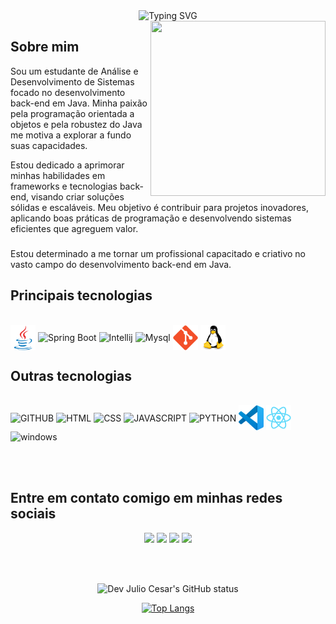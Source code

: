 <div align="center">
  <img <a href="https://git.io/typing-svg"><img src="https://readme-typing-svg.demolab.com?font=Fira+Code&pause=1000&color=FF0000&background=FFFFFF00&center=falso&vCenter=falso&repeat=verdadeiro&random=falso&width=435&lines=Ol%C3%A1+pessoal%2C+sou+o+Julio+Cesar;Desenvolvedor+Back-end" alt="Typing SVG" /></a>
</div>

<img align="right" height="280" width="280" src="https://cdn.icon-icons.com/icons2/2415/PNG/512/java_original_wordmark_logo_icon_146459.png" >

## Sobre mim
Sou um estudante de Análise e Desenvolvimento de Sistemas focado no desenvolvimento back-end em Java. Minha paixão pela programação orientada a objetos e pela robustez do Java me motiva a explorar a fundo suas capacidades.

Estou dedicado a aprimorar minhas habilidades em frameworks e tecnologias back-end, visando criar soluções sólidas e escaláveis. Meu objetivo é contribuir para projetos inovadores, aplicando boas práticas de programação e desenvolvendo sistemas eficientes que agreguem valor.

### 
Estou determinado a me tornar um profissional capacitado e criativo no vasto campo do desenvolvimento back-end em Java.
## Principais tecnologias
<div style="display: inline_block"><br>
    <img align="center" alt="Java" height=40" width="40" src="https://raw.githubusercontent.com/devicons/devicon/1119b9f84c0290e0f0b38982099a2bd027a48bf1/icons/java/java-original.svg"/>
  <img align="center" alt="Spring Boot" height=40" width="40" src="https://user-images.githubusercontent.com/25181517/183891303-41f257f8-6b3d-487c-aa56-c497b880d0fb.png"/>
  <img align="center" alt="Intellij" height="40" width="40" src="https://user-images.githubusercontent.com/25181517/192108890-200809d1-439c-4e23-90d3-b090cf9a4eea.png">
   <img align="center" alt="Mysql" height="40" width="40" src="https://cdn.jsdelivr.net/gh/devicons/devicon/icons/mysql/mysql-original.svg">  
   <img align="center" alt="Git" height="40" width="40" src="https://github.com/devicons/devicon/blob/master/icons/git/git-original.svg">
    <img align="center" alt="Linux" height="40" width="40" src="https://github.com/devicons/devicon/blob/master/icons/linux/linux-original.svg">
</div>
  
  ## Outras tecnologias
  <div style="display: inline_block"><br>
    <img align="center" alt="GITHUB" height="40" width="40" src="https://user-images.githubusercontent.com/25181517/192108374-8da61ba1-99ec-41d7-80b8-fb2f7c0a4948.png">
    <img align="center" alt="HTML" height="40" width="40" src="https://user-images.githubusercontent.com/25181517/192158954-f88b5814-d510-4564-b285-dff7d6400dad.png">
    <img align="center" alt="CSS" height=40" width="40" src="https://user-images.githubusercontent.com/25181517/183898674-75a4a1b1-f960-4ea9-abcb-637170a00a75.png"/>
        <img align="center" alt="JAVASCRIPT" height="40" width="40" src="https://user-images.githubusercontent.com/25181517/117447155-6a868a00-af3d-11eb-9cfe-245df15c9f3f.png">
                <img align="center" alt="PYTHON" height="40" width="40" src="https://user-images.githubusercontent.com/25181517/183423507-c056a6f9-1ba8-4312-a350-19bcbc5a8697.png">
        <img align="center" alt="VsCode" height="40" width="40" src="https://github.com/devicons/devicon/blob/master/icons/vscode/vscode-original.svg">
    <img align="center" alt="React" height="40" width="40" src="https://raw.githubusercontent.com/devicons/devicon/1119b9f84c0290e0f0b38982099a2bd027a48bf1/icons/react/react-original.svg">
    <img align="center" alt="windows" height="40" width="40" src="https://user-images.githubusercontent.com/25181517/186884150-05e9ff6d-340e-4802-9533-2c3f02363ee3.png">
       

                                                                               
</div>

<br><br>

## Entre em contato comigo em minhas redes sociais
<div align="center"> 
 <a href="https://api.whatsapp.com/send?phone=+5585988478875&text=Ol%C3%A1%2C+vi+seu+perfil+no+Github" target="_blank"><img src="https://img.shields.io/badge/WhatsApp-25D366?style=for-the-badge&logo=whatsapp&logoColor=white" target="_blank"></a> 
  <a href="mailto:j.cesarnr.03@gmail.com"><img src="https://img.shields.io/badge/Gmail-D14836?style=for-the-badge&logo=gmail&logoColor=white" target="_blank"></a>
   <a href="https://www.linkedin.com/in/devjuliocesar/" target="_blank"><img src="https://img.shields.io/badge/-LinkedIn-%230077B5?style=for-the-badge&logo=linkedin&logoColor=white" target="_blank"></a> 
      <a href="https://www.instagram.com/juhh_lio/" target="_blank"><img src="https://img.shields.io/badge/Instagram-%23E4405F.svg?style=for-the-badge&logo=Instagram&logoColor=white" target="_blank"></a>
      
  
 </div>
  
 <br><br>
 
 
<div align="center">

![Dev Julio Cesar's GitHub status](https://github-readme-stats.vercel.app/api?username=juhhlio&count_private=true&show_icons=true&theme=tokyonight)
  
[![Top Langs](https://github-readme-stats.vercel.app/api/top-langs/?username=juhhlio&layout=compact&theme=tokyonight)](https://github.com/juhhlio/github-readme-stats)
  
</div>
